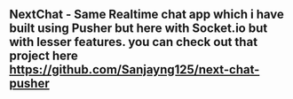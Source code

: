 ## NextChat - Same Realtime chat app which i have built using Pusher but here with Socket.io but with lesser features. you can check out that project here https://github.com/Sanjayng125/next-chat-pusher
